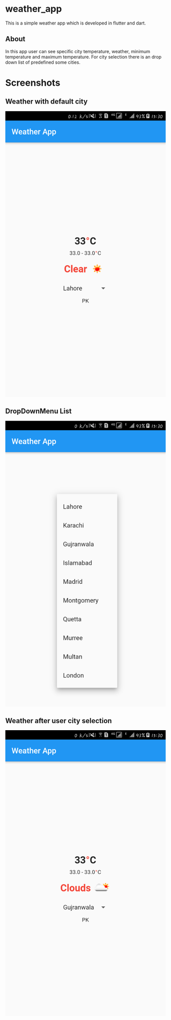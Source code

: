 # weather_app

This is a simple weather app which is developed in flutter and dart.

## About

In this app user can see specific city temperature, weather, minimum temperature and maximum temperature. For city selection there is an drop down list of predefined some cities.

# Screenshots

## Weather with default city
![Weather with default city](images/image_1.png "Weather with default city")

## DropDownMenu List
![DropDownMenu List](images/image_2.png "DropDownMenu List")


## Weather after user city selection
![Weather after user city selection](images/image_3.png "Weather after user city selection")
